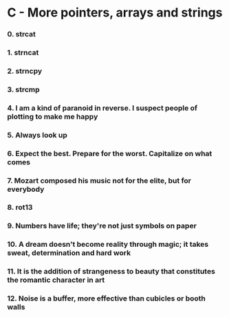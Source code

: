 # C - More pointers, arrays and strings

### 0. strcat

### 1. strncat

### 2. strncpy

### 3. strcmp

### 4. I am a kind of paranoid in reverse. I suspect people of plotting to make me happy

### 5. Always look up

### 6. Expect the best. Prepare for the worst. Capitalize on what comes

### 7. Mozart composed his music not for the elite, but for everybody

### 8. rot13

### 9. Numbers have life; they're not just symbols on paper

### 10. A dream doesn't become reality through magic; it takes sweat, determination and hard work

### 11. It is the addition of strangeness to beauty that constitutes the romantic character in art

### 12. Noise is a buffer, more effective than cubicles or booth walls